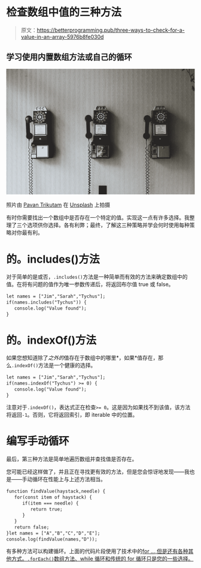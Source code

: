 # 检查数组中值的三种方法

> 原文：<https://betterprogramming.pub/three-ways-to-check-for-a-value-in-an-array-5976b8fe030d>

## 学习使用内置数组方法或自己的循环

![](img/f391af963c6daa6ce90f474caea86b81.png)

照片由 [Pavan Trikutam](https://unsplash.com/@ptrikutam?utm_source=unsplash&utm_medium=referral&utm_content=creditCopyText) 在 [Unsplash](https://unsplash.com/s/photos/three?utm_source=unsplash&utm_medium=referral&utm_content=creditCopyText) 上拍摄

有时你需要找出一个数组中是否存在一个特定的值。实现这一点有许多选择。我整理了三个选项供你选择。各有利弊；最终，了解这三种策略并学会何时使用每种策略对你最有利。

# 的。includes()方法

对于简单的是或否，`.includes()`方法是一种简单而有效的方法来确定数组中的值。在将有问题的值作为唯一参数传递后，将返回布尔值 true 或 false。

```
let names = ["Jim","Sarah","Tychus"];
if(names.includes("Tychus")) {
   console.log("Value found");
}
```

# 的。indexOf()方法

如果您想知道除了*之外的*值存在于数组中的哪里*，如果*值存在，那么`.indexOf()`方法是一个健康的选择。

```
let names = ["Jim","Sarah","Tychus"];
if(names.indexOf("Tychus") >= 0) {
   console.log("Value found");
}
```

注意对于`.indexOf()`，表达式正在检查`>= 0`。这是因为如果找不到该值，该方法将返回`-1`。否则，它将返回索引，即 iterable 中的位置。

# 编写手动循环

最后，第三种方法是简单地遍历数组并查找值是否存在。

您可能已经这样做了，并且正在寻找更有效的方法，但是您会惊讶地发现——我也是——手动循环在性能上与上述方法相当。

```
function findValue(haystack,needle) {
   for(const item of haystack) {
      if(item === needle) {
         return true;
      }
   }
   return false;
}let names = ["A","B","C","D","E"];
console.log(findValue(names,"D"));
```

有多种方法可以构建循环。上面的代码片段使用了技术中的[for …,但是还有各种其他方式。`.forEach()`数组方法、while 循环和传统的 for 循环只是您的一些选择。](https://medium.com/better-programming/use-for-of-to-loop-through-your-javascript-arrays-57ebb900ab5a)